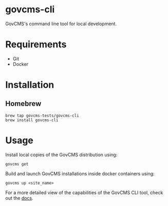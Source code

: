 # govcms-cli
GovCMS's command line tool for local development.

# Requirements

- Git
- Docker

# Installation

## Homebrew

```shell
brew tap govcms-tests/govcms-cli
brew install govcms-cli
```

# Usage

Install local copies of the GovCMS distribution using:

```shell
govcms get
```

Build and launch GovCMS installations inside docker containers using:
```shell
govcms up <site_name>
```

For a more detailed view of the capabilities of the GovCMS CLI tool, check out the [docs](docs).
